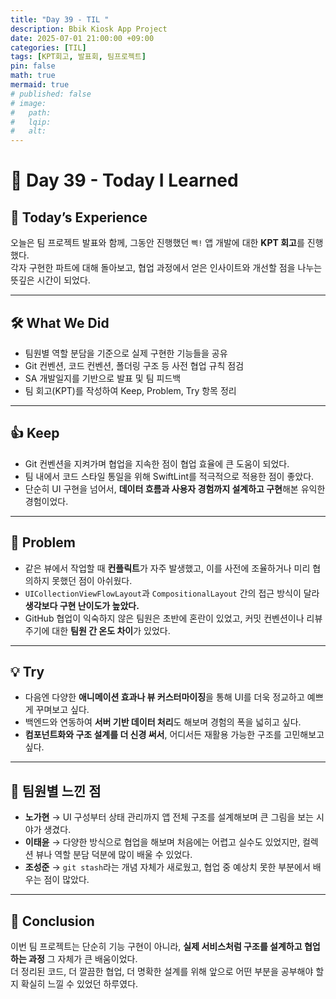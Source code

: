 ```yaml
---
title: "Day 39 - TIL "
description: Bbik Kiosk App Project
date: 2025-07-01 21:00:00 +09:00
categories: [TIL]
tags: [KPT회고, 발표회, 팀프로젝트]
pin: false
math: true
mermaid: true
# published: false
# image:
#   path:
#   lqip: 
#   alt: 
---
```

 
# 📘 Day 39 - Today I Learned

## 🎤 Today’s Experience

오늘은 팀 프로젝트 발표와 함께, 그동안 진행했던 `삑!` 앱 개발에 대한 **KPT 회고**를 진행했다.  
각자 구현한 파트에 대해 돌아보고, 협업 과정에서 얻은 인사이트와 개선할 점을 나누는 뜻깊은 시간이 되었다.

---

## 🛠️ What We Did

- 팀원별 역할 분담을 기준으로 실제 구현한 기능들을 공유
- Git 컨벤션, 코드 컨벤션, 폴더링 구조 등 사전 협업 규칙 점검
- SA 개발일지를 기반으로 발표 및 팀 피드백
- 팀 회고(KPT)를 작성하여 Keep, Problem, Try 항목 정리

---

## 👍 Keep

- Git 컨벤션을 지켜가며 협업을 지속한 점이 협업 효율에 큰 도움이 되었다.
- 팀 내에서 코드 스타일 통일을 위해 SwiftLint를 적극적으로 적용한 점이 좋았다.
- 단순히 UI 구현을 넘어서, **데이터 흐름과 사용자 경험까지 설계하고 구현**해본 유익한 경험이었다.

---

## 🐞 Problem

- 같은 뷰에서 작업할 때 **컨플릭트**가 자주 발생했고, 이를 사전에 조율하거나 미리 협의하지 못했던 점이 아쉬웠다.
- `UICollectionViewFlowLayout`과 `CompositionalLayout` 간의 접근 방식이 달라 **생각보다 구현 난이도가 높았다.**
- GitHub 협업이 익숙하지 않은 팀원은 초반에 혼란이 있었고, 커밋 컨벤션이나 리뷰 주기에 대한 **팀원 간 온도 차이**가 있었다.

---

## 💡 Try

- 다음엔 다양한 **애니메이션 효과나 뷰 커스터마이징**을 통해 UI를 더욱 정교하고 예쁘게 꾸며보고 싶다.
- 백엔드와 연동하여 **서버 기반 데이터 처리**도 해보며 경험의 폭을 넓히고 싶다.
- **컴포넌트화와 구조 설계를 더 신경 써서**, 어디서든 재활용 가능한 구조를 고민해보고 싶다.

---

## 💬 팀원별 느낀 점

- **노가현** → UI 구성부터 상태 관리까지 앱 전체 구조를 설계해보며 큰 그림을 보는 시야가 생겼다.  
- **이태윤** → 다양한 방식으로 협업을 해보며 처음에는 어렵고 실수도 있었지만, 컬렉션 뷰나 역할 분담 덕분에 많이 배울 수 있었다.  
- **조성준** → `git stash`라는 개념 자체가 새로웠고, 협업 중 예상치 못한 부분에서 배우는 점이 많았다.

---

## 🏁 Conclusion

이번 팀 프로젝트는 단순히 기능 구현이 아니라, **실제 서비스처럼 구조를 설계하고 협업하는 과정** 그 자체가 큰 배움이었다.  
더 정리된 코드, 더 깔끔한 협업, 더 명확한 설계를 위해 앞으로 어떤 부분을 공부해야 할지 확실히 느낄 수 있었던 하루였다.
